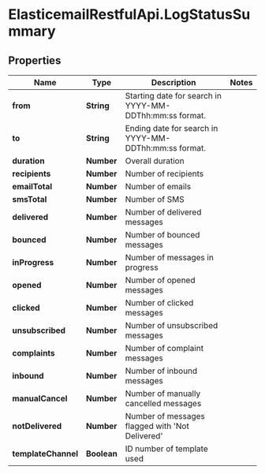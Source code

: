 # ElasticemailRestfulApi.LogStatusSummary

## Properties
Name | Type | Description | Notes
------------ | ------------- | ------------- | -------------
**from** | **String** | Starting date for search in YYYY-MM-DDThh:mm:ss format. | 
**to** | **String** | Ending date for search in YYYY-MM-DDThh:mm:ss format. | 
**duration** | **Number** | Overall duration | 
**recipients** | **Number** | Number of recipients | 
**emailTotal** | **Number** | Number of emails | 
**smsTotal** | **Number** | Number of SMS | 
**delivered** | **Number** | Number of delivered messages | 
**bounced** | **Number** | Number of bounced messages | 
**inProgress** | **Number** | Number of messages in progress | 
**opened** | **Number** | Number of opened messages | 
**clicked** | **Number** | Number of clicked messages | 
**unsubscribed** | **Number** | Number of unsubscribed messages | 
**complaints** | **Number** | Number of complaint messages | 
**inbound** | **Number** | Number of inbound messages | 
**manualCancel** | **Number** | Number of manually cancelled messages | 
**notDelivered** | **Number** | Number of messages flagged with &#39;Not Delivered&#39; | 
**templateChannel** | **Boolean** | ID number of template used | 


